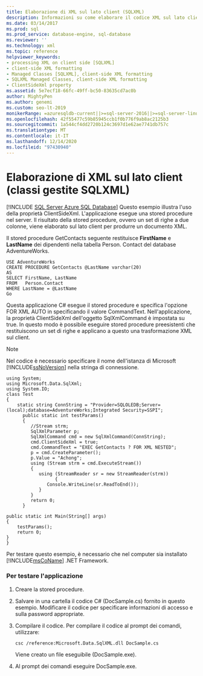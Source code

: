 ```yaml
---
title: Elaborazione di XML sul lato client (SQLXML)
description: Informazioni su come elaborare il codice XML sul lato client usando la proprietà ClientSideXml dell'oggetto SqlXmlCommand nelle classi gestite SQLXML.
ms.date: 03/14/2017
ms.prod: sql
ms.prod_service: database-engine, sql-database
ms.reviewer: ''
ms.technology: xml
ms.topic: reference
helpviewer_keywords:
- processing XML on client side [SQLXML]
- client-side XML formatting
- Managed Classes [SQLXML], client-side XML formatting
- SQLXML Managed Classes, client-side XML formatting
- ClientSideXml property
ms.assetid: 5e7ecf18-66fc-49ff-bc50-83635cd7ac0b
author: MightyPen
ms.author: genemi
ms.custom: seo-lt-2019
monikerRange: =azuresqldb-current||>=sql-server-2016||>=sql-server-linux-2017||=azuresqldb-mi-current
ms.openlocfilehash: 42f55477c59b85945ccb1f0b776f9ab8ac2125b3
ms.sourcegitcommit: 1a544cf4dd2720b124c3697d1e62ae7741db757c
ms.translationtype: MT
ms.contentlocale: it-IT
ms.lasthandoff: 12/14/2020
ms.locfileid: "97430940"
---
```

# <a name="processing-xml-on-the-client-side-sqlxml-managed-classes"></a>Elaborazione di XML sul lato client (classi gestite SQLXML)
[!INCLUDE [SQL Server Azure SQL Database](../../../includes/applies-to-version/sql-asdb.md)]
  Questo esempio illustra l'uso della proprietà ClientSideXml. L'applicazione esegue una stored procedure nel server. Il risultato della stored procedure, ovvero un set di righe a due colonne, viene elaborato sul lato client per produrre un documento XML.  
  
 Il stored procedure GetContacts seguente restituisce **FirstName** e **LastName** dei dipendenti nella tabella Person. Contact del database AdventureWorks.  
  
```  
USE AdventureWorks  
CREATE PROCEDURE GetContacts @LastName varchar(20)  
AS  
SELECT FirstName, LastName  
FROM   Person.Contact  
WHERE LastName = @LastName  
Go  
```  
  
 Questa applicazione C# esegue il stored procedure e specifica l'opzione FOR XML AUTO in specificando il valore CommandText. Nell'applicazione, la proprietà ClientSideXml dell'oggetto SqlXmlCommand è impostata su true. In questo modo è possibile eseguire stored procedure preesistenti che restituiscono un set di righe e applicano a questo una trasformazione XML sul client.  
  
> [!NOTE]  
>  Nel codice è necessario specificare il nome dell'istanza di Microsoft [!INCLUDE[ssNoVersion](../../../includes/ssnoversion-md.md)] nella stringa di connessione.  
  
```  
using System;  
using Microsoft.Data.SqlXml;  
using System.IO;  
class Test  
{  
    static string ConnString = "Provider=SQLOLEDB;Server=(local);database=AdventureWorks;Integrated Security=SSPI";  
      public static int testParams()  
      {  
         //Stream strm;  
         SqlXmlParameter p;  
         SqlXmlCommand cmd = new SqlXmlCommand(ConnString);  
         cmd.ClientSideXml = true;  
         cmd.CommandText = "EXEC GetContacts ? FOR XML NESTED";  
         p = cmd.CreateParameter();  
         p.Value = "Achong";  
         using (Stream strm = cmd.ExecuteStream())   
         {  
            using (StreamReader sr = new StreamReader(strm))  
                  {  
               Console.WriteLine(sr.ReadToEnd());  
            }  
         }  
         return 0;  
      }  
  
public static int Main(String[] args)  
{  
    testParams();  
    return 0;  
}  
}  
```  
  
 Per testare questo esempio, è necessario che nel computer sia installato [!INCLUDE[msCoName](../../../includes/msconame-md.md)] .NET Framework.  
  
### <a name="to-test-the-application"></a>Per testare l'applicazione  
  
1.  Creare la stored procedure.  
  
2.  Salvare in una cartella il codice C# (DocSample.cs) fornito in questo esempio. Modificare il codice per specificare informazioni di accesso e sulla password appropriate.  
  
3.  Compilare il codice. Per compilare il codice al prompt dei comandi, utilizzare:  
  
    ```  
    csc /reference:Microsoft.Data.SqlXML.dll DocSample.cs  
    ```  
  
     Viene creato un file eseguibile (DocSample.exe).  
  
4.  Al prompt dei comandi eseguire DocSample.exe.  

